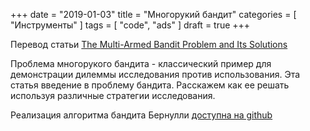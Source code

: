 +++
date = "2019-01-03"
title = "Многорукий бандит"
categories = [ "Инструменты" ]
tags = [ "code", "ads" ]
draft = true
+++

Перевод статьи [The Multi-Armed Bandit Problem and Its Solutions](https://lilianweng.github.io/lil-log/2018/01/23/the-multi-armed-bandit-problem-and-its-solutions.html)

Проблема многорукого бандита - классический пример для демонстрации дилеммы исследования против использования. Эта статья введение в проблему бандита. Расскажем как ее решать используя различные стратегии исследования.

Реализация алгоритма бандита Бернулли [доступна на github](https://github.com/lilianweng/multi-armed-bandit)